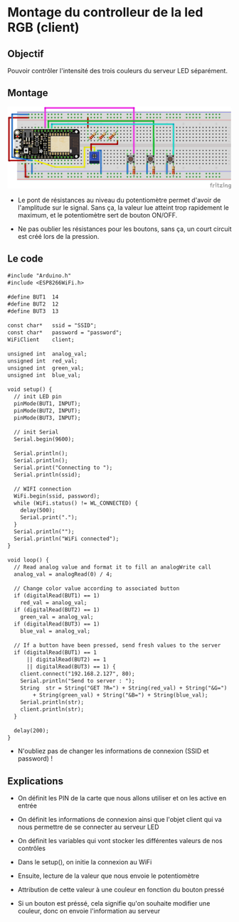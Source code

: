 Montage du controlleur de la led RGB (client)
=

Objectif
-

Pouvoir contrôler l'intensité des trois couleurs du serveur LED séparément.

Montage
-

![Montage](montageLedClient.png)

- Le pont de résistances au niveau du potentiomètre permet d'avoir de l'amplitude sur le signal.
Sans ça, la valeur lue atteint trop rapidement le maximum, et le potentiomètre sert de bouton ON/OFF.

- Ne pas oublier les résistances pour les boutons, sans ça, un court circuit est créé lors de la pression.

Le code
-

```
#include "Arduino.h"
#include <ESP8266WiFi.h>

#define BUT1  14
#define BUT2  12
#define BUT3  13

const char*   ssid = "SSID";
const char*   password = "password";
WiFiClient    client;

unsigned int  analog_val;
unsigned int  red_val;
unsigned int  green_val;
unsigned int  blue_val;

void setup() {
  // init LED pin
  pinMode(BUT1, INPUT);
  pinMode(BUT2, INPUT);
  pinMode(BUT3, INPUT);

  // init Serial
  Serial.begin(9600);

  Serial.println();
  Serial.println();
  Serial.print("Connecting to ");
  Serial.println(ssid);

  // WIFI connection
  WiFi.begin(ssid, password);
  while (WiFi.status() != WL_CONNECTED) {
    delay(500);
    Serial.print(".");
  }
  Serial.println("");
  Serial.println("WiFi connected");
}

void loop() {
  // Read analog value and format it to fill an analogWrite call
  analog_val = analogRead(0) / 4;

  // Change color value according to associated button
  if (digitalRead(BUT1) == 1)
    red_val = analog_val;
  if (digitalRead(BUT2) == 1)
    green_val = analog_val;
  if (digitalRead(BUT3) == 1)
    blue_val = analog_val;

  // If a button have been pressed, send fresh values to the server
  if (digitalRead(BUT1) == 1
      || digitalRead(BUT2) == 1
      || digitalRead(BUT3) == 1) {
    client.connect("192.168.2.127", 80);
    Serial.println("Send to server : ");
    String  str = String("GET ?R=") + String(red_val) + String("&G=")
        + String(green_val) + String("&B=") + String(blue_val);
    Serial.println(str);
    client.println(str);
  }

  delay(200);
}
```

- N'oubliez pas de changer les informations de connexion (SSID et password) !

Explications
-

- On définit les PIN de la carte que nous allons utiliser et on les active en entrée
- On définit les informations de connexion ainsi que l'objet client qui va nous permettre de se connecter au serveur LED
- On définit les variables qui vont stocker les différentes valeurs de nos contrôles


- Dans le setup(), on initie la connexion au WiFi


- Ensuite, lecture de la valeur que nous envoie le potentiomètre
- Attribution de cette valeur à une couleur en fonction du bouton pressé
- Si un bouton est préssé, cela signifie qu'on souhaite modifier une couleur, donc on envoie l'information au serveur
